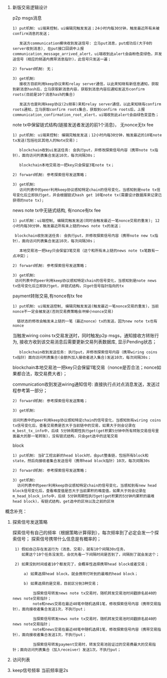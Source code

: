 1. 新版交易逻辑设计

   p2p msgs消息

       1) put机制: ui端来控制，ui编辑完触发发送；24小时内每30分钟，触发最近所有未被confirm消息的发送；

          发送方communication模块收到发送信号: 立马put消息，put成功后(大于0的server收到消息), 在put接口回调中上报communication_message_arrived_alert，ui端收到此alert会由粉色变绿色，并发送信号（相应的频道内携带消息指针)，此信号只发送一遍；
          
       2) forward机制: 无；
      
       3) get机制: 
          接收方目前利用keep协议来和relay server通信，以此来知晓有新信息通知，获取到新消息hash后，立马获取新消息内容，获取到消息内容后通知发送方confirm roots(目前是10个消息hash的集合)
       
          发送方也是利用keep协议(2s频率)来和relay server通信，以此来知晓有confirm roots通知，立马获取confirm roots集合，获取到confirm roots后，上报communication_confirmation_root_alert，ui端收到此alert会由绿色变蓝色；

   note tx中保留链式结构(链接发送者发送的前1个消息)， 无nonce无tx fee

       1) put机制: ui端来控制: 编辑完触发发送；12小时内每30分钟，触发最近的10笔note tx发送(包括社区其他人的Note交易)；

          blockchain收到ui发送任务: 会执行put，并修改探索信号内容（携带note tx指针），面向访问列表集合发送10次，每次间隔30s；

          blockchain本地交易池一把key只会保留3笔note tx；
   	  
       2) forward机制: 参考探索信号发送策略；
      
       3) get机制: 
          访问列表中的peer利用keep协议感知特定chain的信号变化，当感知到是note tx信号变化后立即执行get，并会根据链式hash get 10笔note tx(需要设计数据库来记录已获得的note tx);

   news note tx中无链式结构, 有nonce有tx fee

       1) put机制：ui端控制, 编辑完触发发送(同时会触发最近一笔nonce交易的重发); 12小时内每30分钟，触发最近所有未上链的news note tx的发送；

        blockchain收到发送任务: 会执行put，并修改探索信号内容（携带note new tx指针），面向访问列表集合发送10次，每次间隔30s；

          本地交易池一把key只会保留3笔交易（这个和所有未上链的news note tx笔数有一点冲突）；
   	  
       2) forward机制: 参考探索信号发送策略；
      
       3) get机制: 
        访问列表中的peer利用keep协议感知特定chain的信号变化，当感知到是note news tx信号变化后立即执行get，非链式结构，只get信号指针指向的tx

   payment转账交易,有nonce有tx fee

       1) put机制: ui端发送控制, 编辑完触发发送(触发最近一笔nonce交易的重发)，当前nonce不一定会被发送(否则交易费策略会冲掉小nonce交易)

         链状态的修改会触发未上链的一笔（最近nonce）tx的发送，因为new note tx也有nonce

   	  当触发wiring coins tx交易发送时，同时触发p2p msgs，通知接收方转账行为, 接收方收到该交易消息后需要更新交易列表数据库, 显示Pending状态；

          blockchain收到发送任务: 执行put，并修改探索信号内容（携带wiring coins tx指针）面向访问列表集合(会额外加入接收者进入集合)发送10次，每次间隔30s；

   	  blockchain本地交易池一把key只会保留1笔交易（nonce是否合法；nonce如果都合法，取交易费大者）；

   	  communication收到发送wiring通知信号: 直接执行点对点消息发送，发送过程参考第一部分；
   	  
       2) forward机制: 参考探索信号发送策略； 
      
       3) get机制: 
       
       访问列表中的peer利用keep协议感知特定chain的信号变化，当感知到有wiring coins tx信号变化后，查看交易费是否大于当前链中的交易，如果大于则会记录在m_best_tx_info中，后续 5分钟周期性执行get(get积累5分钟中所有转账交易信号里面最大的那一笔转账)，没有链式结构，只会get选中的这笔交易

    block

       1) put机制: 当矿工挖出新的head block时，会put整条链，包括所有block和state，然后向接收者集合发送信号（携带head block指针）10次，每次间隔30s
		  
       2) forward机制: 参考探索信号发送策略；
	   
       3) get机制: 
         访问列表中的peer利用keep协议感知特定chain的信号变化，当感知到有new head block信号变化后，查看难度值是否大于当前累积的难度值，如果大于则会记录在m_head_block_info中，后续 5分钟周期性执行get(get积累的5分钟内累积的最难head block)，有链式结构，get选中的区块以及之前的区块

概念补充：

1. 探索信号发送策略

	探索信号有自己的频率（根据策略计算得到），每次频率到了必定会发一个探索信号；
 	探索信号携带什么信息是有概率的；

		1) 假如自己存在发送行为（消息、交易），就有10个间隔30s任务，
		   如果这个10个任务没发完，会优先看一下间隔时间是否到了，间隔到了就会发这个；
							 
		2) 如果没到时间或者10个都发完了，会概率性选择携带head block或者交易；

			a) 如果选择head block，就会携带打听到的最难的head block；

			b) 如果选择的是交易，目前区分到3种交易；
              
                当探索信号转发news note tx交易时，随机转发交易池时间戳排名前40的news note交易指针；
				note和news交易在最近40笔中随机选择1笔，修改探索信号内容（携带交易指针），面向接收者集合发送1次，不执行put；
                
                当探索信号转发news note tx交易时，随机转发交易池时间戳排名前40的news note交易指针；
				note和news交易在最近40笔中随机选择1笔，修改探索信号内容（携带交易指针），面向接收者集合发送1次，不执行put；
			
                当探索信号转发payment交易时，转发交易池验证过的交易费最大的交易指针；面向访问列表集合（加入receiver）发送1次，不执行put；

2. 访问列表

3. keep信号频率
       当前频率是2s
